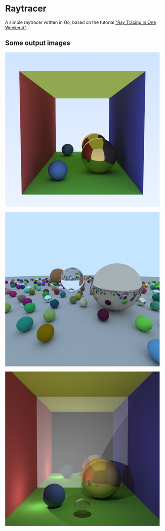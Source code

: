 # Raytracer

A simple raytracer written in Go, based on the tutorial ["Ray Tracing in One Weekend"](http://www.realtimerendering.com/raytracing/Ray%20Tracing%20in%20a%20Weekend.pdf).

## Some output images

![alt text](./images/clean.png "output")

![alt text](./images/awesome.png "output")

![alt text](./images/lighting.png "output")
